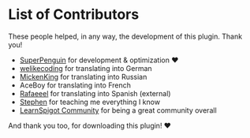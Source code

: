 # List of Contributors
These people helped, in any way, the development of this plugin. Thank you!

- [SuperPenguin](https://github.com/MLGPenguin) for development & optimization ❤️
- [welikecoding](https://crowdin.com/profile/welikecoding) for translating into German
- [MickenKing](https://crowdin.com/profile/mickenking) for translating into Russian
- AceBoy for translating into French
- [Rafaeeel](https://rafaelv.live/) for translating into Spanish (external)
- [Stephen](https://github.com/sttephen) for teaching me everything I know
- [LearnSpigot Community](https://learnspigot.com/) for being a great community overall

And thank you too, for downloading this plugin! ❤️
